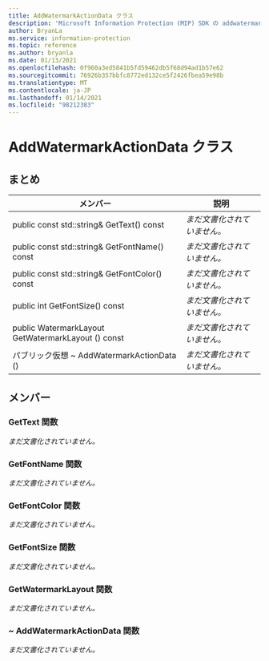 ```yaml
---
title: AddWatermarkActionData クラス
description: 'Microsoft Information Protection (MIP) SDK の addwatermarkactiondata:: undefined クラスを文書にします。'
author: BryanLa
ms.service: information-protection
ms.topic: reference
ms.author: bryanla
ms.date: 01/13/2021
ms.openlocfilehash: 0f960a3ed5841b5fd59462db5f68d94ad1b57e62
ms.sourcegitcommit: 76926b357bbfc8772ed132ce5f2426fbea59e98b
ms.translationtype: MT
ms.contentlocale: ja-JP
ms.lasthandoff: 01/14/2021
ms.locfileid: "98212383"
---
```

# <a name="class-addwatermarkactiondata"></a>AddWatermarkActionData クラス 
  
## <a name="summary"></a>まとめ
 メンバー                        | 説明                                
--------------------------------|---------------------------------------------
public const std::string& GetText() const  | _まだ文書化されていません。_
public const std::string& GetFontName() const  | _まだ文書化されていません。_
public const std::string& GetFontColor() const  | _まだ文書化されていません。_
public int GetFontSize() const  | _まだ文書化されていません。_
public WatermarkLayout GetWatermarkLayout () const  | _まだ文書化されていません。_
パブリック仮想 ~ AddWatermarkActionData ()  | _まだ文書化されていません。_
  
## <a name="members"></a>メンバー
  
### <a name="gettext-function"></a>GetText 関数
_まだ文書化されていません。_

  
### <a name="getfontname-function"></a>GetFontName 関数
_まだ文書化されていません。_

  
### <a name="getfontcolor-function"></a>GetFontColor 関数
_まだ文書化されていません。_

  
### <a name="getfontsize-function"></a>GetFontSize 関数
_まだ文書化されていません。_

  
### <a name="getwatermarklayout-function"></a>GetWatermarkLayout 関数
_まだ文書化されていません。_

  
### <a name="addwatermarkactiondata-function"></a>~ AddWatermarkActionData 関数
_まだ文書化されていません。_
